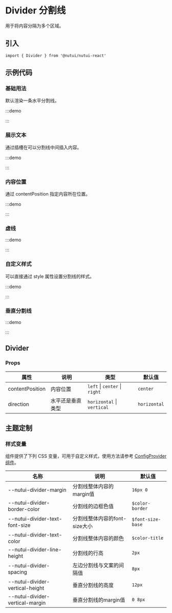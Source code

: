 # Divider 分割线

用于将内容分隔为多个区域。

## 引入

```tsx
import { Divider } from '@nutui/nutui-react'
```

## 示例代码

### 基础用法

默认渲染一条水平分割线。

:::demo

<CodeBlock src='h5/demo1.tsx'></CodeBlock>

:::

### 展示文本

通过插槽在可以分割线中间插入内容。

:::demo

<CodeBlock src='h5/demo2.tsx'></CodeBlock>

:::

### 内容位置

通过 contentPosition 指定内容所在位置。

:::demo

<CodeBlock src='h5/demo3.tsx'></CodeBlock>

:::

### 虚线

:::demo

<CodeBlock src='h5/demo4.tsx'></CodeBlock>

:::

### 自定义样式

可以直接通过 style 属性设置分割线的样式。

:::demo

<CodeBlock src='h5/demo5.tsx'></CodeBlock>

:::

### 垂直分割线

:::demo

<CodeBlock src='h5/demo6.tsx'></CodeBlock>

:::

## Divider

### Props

| 属性 | 说明 | 类型 | 默认值 |
| --- | --- | --- | --- |
| contentPosition | 内容位置 | `left` \| `center` \| `right` | `center` |
| direction | 水平还是垂直类型 | `horizontal` \| `vertical` | `horizontal` |

## 主题定制

### 样式变量

组件提供了下列 CSS 变量，可用于自定义样式，使用方法请参考 [ConfigProvider 组件](#/zh-CN/component/configprovider)。

| 名称 | 说明 | 默认值 |
| --- | --- | --- |
| \--nutui-divider-margin | 分割线整体内容的margin值 | `16px 0` |
| \--nutui-divider-border-color | 分割线的边框色值 | `$color-border` |
| \--nutui-divider-text-font-size | 分割线整体内容的font-size大小 | `$font-size-base` |
| \--nutui-divider-text-color | 分割线整体内容的颜色 | `$color-title` |
| \--nutui-divider-line-height | 分割线的行高 | `2px` |
| \--nutui-divider-spacing | 左边分割线与文案的间隔值 | `8px` |
| \--nutui-divider-vertical-height | 垂直分割线的高度 | `12px` |
| \--nutui-divider-vertical-margin | 垂直分割线的margin值 | `0 8px` |
